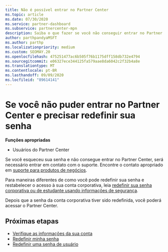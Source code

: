 ```yaml
---
title: Não é possível entrar no Partner Center
ms.topic: article
ms.date: 07/30/2020
ms.service: partner-dashboard
ms.subservice: partnercenter-mpn
description: Saiba o que fazer se você não conseguir entrar no Partner Center-inclui informações sobre como redefinir a senha da conta corporativa ou a senha da conta de estudante se você a esqueceu.
author: parthpandyaMSFT
ms.author: parthp
ms.localizationpriority: medium
ms.custom: SEOMAY.20
ms.openlocfilehash: 475251477ac6b505f76b1175dff158db732e4794
ms.sourcegitcommit: e06327ece344125fa579aae8da6042c2f32b4a8e
ms.translationtype: MT
ms.contentlocale: pt-BR
ms.lasthandoff: 09/09/2020
ms.locfileid: "89614141"
---
```

# <a name="if-you-cant-sign-into-partner-center-and-need-to-reset-your-password"></a>Se você não puder entrar no Partner Center e precisar redefinir sua senha

**Funções apropriadas**

- Usuários do Partner Center

Se você esqueceu sua senha e não consegue entrar no Partner Center, será necessário entrar em contato com o suporte. Encontre o contato apropriado em [suporte para produtos de negócios](https://docs.microsoft.com/microsoft-365/admin/contact-support-for-business-products). 

Para maneiras diferentes de como você pode redefinir sua senha e restabelecer o acesso à sua conta corporativa, leia [redefinir sua senha corporativa ou de estudante usando informações de segurança](https://docs.microsoft.com/azure/active-directory/user-help/active-directory-passwords-update-your-own-password#how-to-change-your-password).

Depois que a senha da conta corporativa tiver sido redefinida, você poderá acessar o Partner Center. 

## <a name="next-steps"></a>Próximas etapas

- [Verifique as informações da sua conta](verification-responses.md)
- [Redefinir minha senha](reset-my-pasword.md)
- [Redefinir uma senha de usuário](reset-a-user-password.md)

